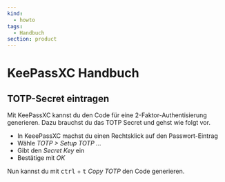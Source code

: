 ```yaml
---
kind:
  - howto
tags:
  - Handbuch
section: product
---
```

# KeePassXC Handbuch

## TOTP-Secret eintragen

Mit KeePassXC kannst du den Code für eine 2-Faktor-Authentisierung generieren. Dazu brauchst du das TOTP Secret und gehst wie folgt vor. 

* In KeeePassXC machst du einen Rechtsklick auf den Passwort-Eintrag
* Wähle *TOTP > Setup TOTP ...* 
* Gibt den *Secret Key* ein
* Bestätige mit *OK*

Nun kannst du mit <kbd>ctrl</kbd> + <kbd>t</kbd> *Copy TOTP* den Code generieren.